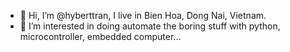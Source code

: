 - 👋 Hi, I’m @hyberttran, I live in Bien Hoa, Dong Nai, Vietnam.
- 👀 I’m interested in doing automate the boring stuff with python, microcontroller, embedded computer...

<!---
hyberttran/hyberttran is a ✨ special ✨ repository because its `README.md` (this file) appears on your GitHub profile.
You can click the Preview link to take a look at your changes.
--->
